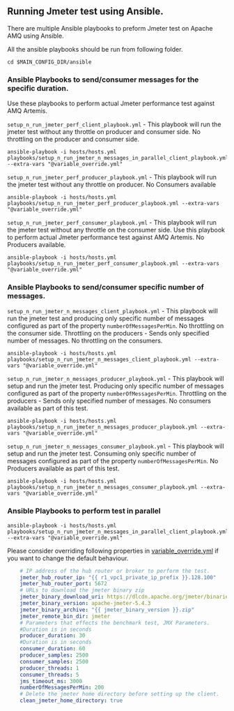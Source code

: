 ## Running Jmeter test using Ansible.

There are multiple Ansible playbooks to preform Jmeter test on Apache AMQ using Ansible.

All the ansible playbooks should be run from following folder.

```shell
cd $MAIN_CONFIG_DIR/ansible
```


### Ansible Playbooks to send/consumer messages for the specific duration.
Use these playbooks to perform actual Jmeter performance test against AMQ Artemis.


`setup_n_run_jmeter_perf_client_playbook.yml` - This playbook will run the jmeter test without any throttle on producer and consumer side. 
No throttling on the producer and consumer side.

```shell
ansible-playbook -i hosts/hosts.yml playbooks/setup_n_run_jmeter_n_messages_in_parallel_client_playbook.yml --extra-vars "@variable_override.yml"
```

`setup_n_run_jmeter_perf_producer_playbook.yml` - This playbook will run the jmeter test without any throttle on producer. 
No Consumers available

```shell
ansible-playbook -i hosts/hosts.yml playbooks/setup_n_run_jmeter_perf_producer_playbook.yml --extra-vars "@variable_override.yml"
```

`setup_n_run_jmeter_perf_consumer_playbook.yml` - This playbook will run the jmeter test without any throttle on the consumer side. Use this playbook to perform actual Jmeter performance test against AMQ Artemis.
No Producers available.

```shell
ansible-playbook -i hosts/hosts.yml playbooks/setup_n_run_jmeter_perf_consumer_playbook.yml --extra-vars "@variable_override.yml"
```

### Ansible Playbooks to send/consumer specific number of messages.

`setup_n_run_jmeter_n_messages_client_playbook.yml` - This playbook will run the jmeter test and producing only specific number of messages configured as part of the property `numberOfMessagesPerMin`. No throttling on the consumer side. 
Throttling on the producers - Sends only specified number of messages. 
No throttling on the consumers. 

```shell
ansible-playbook -i hosts/hosts.yml playbooks/setup_n_run_jmeter_n_messages_client_playbook.yml --extra-vars "@variable_override.yml"
```

`setup_n_run_jmeter_n_messages_producer_playbook.yml` - This playbook will setup and run the jmeter test. Producing only specific number of messages configured as part of the property `numberOfMessagesPerMin`. 
Throttling on the producers - Sends only specified number of messages.
No consumers available as part of this test.

```shell
ansible-playbook -i hosts/hosts.yml playbooks/setup_n_run_jmeter_n_messages_producer_playbook.yml --extra-vars "@variable_override.yml"
```

`setup_n_run_jmeter_n_messages_consumer_playbook.yml` - This playbook will setup and run the jmeter test. Consuming only specific number of messages configured as part of the property `numberOfMessagesPerMin`.
No Producers available as part of this test.

```shell
ansible-playbook -i hosts/hosts.yml playbooks/setup_n_run_jmeter_n_messages_consumer_playbook.yml --extra-vars "@variable_override.yml"
```

### Ansible Playbooks to perform test in parallel

```shell
ansible-playbook -i hosts/hosts.yml playbooks/setup_n_run_jmeter_n_messages_in_parallel_client_playbook.yml --extra-vars "@variable_override.yml"
```



Please consider overriding following properties in [variable_override.yml](variable_override.yml) if you want to change the default behaviour.
```yaml
    # IP address of the hub router or broker to perform the test.
    jmeter_hub_router_ip: "{{ r1_vpc1_private_ip_prefix }}.128.100"
    jmeter_hub_router_port: 5672
    # URLs to download the jmeter binary zip
    jmeter_binary_download_uri: https://dlcdn.apache.org/jmeter/binaries
    jmeter_binary_version: apache-jmeter-5.4.3
    jmeter_binary_archive: "{{ jmeter_binary_version }}.zip"
    jmeter_remote_bin_dir: jmeter    
    # Parameters that effects the benchmark test, JMX Parameters.
    #Duration is in seconds
    producer_duration: 30
    #Duration is in seconds
    consumer_duration: 60
    producer_samples: 2500
    consumer_samples: 2500
    producer_threads: 1
    consumer_threads: 5
    jms_timeout_ms: 3000
    numberOfMessagesPerMin: 200
    # Delete the jmeter home directory before setting up the client. 
    clean_jmeter_home_directory: true
```
